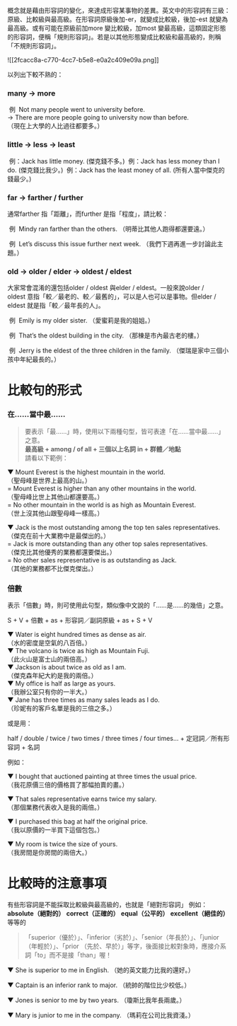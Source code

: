 
概念就是藉由形容詞的變化，來達成形容某事物的差異。英文中的形容詞有三級：原級、比較級與最高級。在形容詞原級後加-er，就變成比較級，後加-est 就變為最高級。或有可能在原級前加more 變比較級，加most 變最高級，這類固定形態的形容詞，便稱「規則形容詞」。若是以其他形態變成比較級和最高級的，則稱「不規則形容詞」。

![[2fcacc8a-c770-4cc7-b5e8-e0a2c409e09a.png]]


以列出下較不熟的：
### **many → more**

 例  Not many people went to university before.  
→ There are more people going to university now than before.  
（現在上大學的人比過往都要多。）

### **little → less → least**

 例：Jack has little money. (傑克錢不多。)
 例：Jack has less money than I do. (傑克錢比我少。)
 例：Jack has the least money of all. (所有人當中傑克的錢最少。)

### **far → farther / further**

通常farther 指「距離」，而further 是指「程度」，請比較：

 例  Mindy ran farther than the others.
（明蒂比其他人跑得都還要遠。）

 例  Let’s discuss this issue further next week.
（我們下週再進一步討論此主題。）

### **old → older / elder → oldest / eldest**

大家常會混淆的還包括older / oldest 與elder / eldest。一般來說older / oldest 意指「較／最老的、較／最舊的」，可以是人也可以是事物。但elder / eldest 就是指「較／最年長的人」。

 例  Emily is my older sister. （愛蜜莉是我的姐姐。）

 例  That’s the oldest building in the city. （那棟是市內最古老的樓。）

 例  Jerry is the eldest of the three children in the family. （傑瑞是家中三個小孩中年紀最長的。）




# 比較句的形式

### 在……當中最……

> 要表示「最……」時，使用以下兩種句型，皆可表達「在……當中最……」之意。  
> **最高級 + among / of all + 三個以上名詞 in + 群體／地點**  
> 請看以下範例：

▼ Mount Everest is the highest mountain in the world.  
（聖母峰是世界上最高的山。）  
= Mount Everest is higher than any other mountains in the world.  
（聖母峰比世上其他山都還要高。）  
= No other mountain in the world is as high as Mountain Everest.  
（世上沒其他山跟聖母峰一樣高。）

▼ Jack is the most outstanding among the top ten sales representatives.  
（傑克在前十大業務中是最傑出的。）  
= Jack is more outstanding than any other top sales representatives.  
（傑克比其他優秀的業務都還要傑出。）  
= No other sales representative is as outstanding as Jack.  
（其他的業務都不比傑克傑出。）


### 倍數

表示「倍數」時，則可使用此句型，類似像中文說的「……是……的幾倍」之意。

S + V + 倍數 + as + 形容詞／副詞原級 + as + S + V

▼ Water is eight hundred times as dense as air.  
（水的密度是空氣的八百倍。）  
▼ The volcano is twice as high as Mountain Fuji.  
（此火山是富士山的兩倍高。）  
▼ Jackson is about twice as old as I am.  
（傑克森年紀大約是我的兩倍。）  
▼ My office is half as large as yours.  
（我辦公室只有你的一半大。）  
▼ Jane has three times as many sales leads as I do.  
（珍妮有的客戶名單是我的三倍之多。）

或是用：

half / double / twice / two times / three times / four times... + 定冠詞／所有形容詞 + 名詞

例如：

▼ I bought that auctioned painting at three times the usual price.  
（我花原價三倍的價格買了那幅拍賣的畫。）

▼ That sales representative earns twice my salary.  
（那個業務代表收入是我的兩倍。）

▼ I purchased this bag at half the original price.  
（我以原價的一半買下這個包包。）

▼ My room is twice the size of yours.  
（我房間是你房間的兩倍大。）



# 比較時的注意事項

有些形容詞是不能採取比較級與最高級的，也就是「絕對形容詞」
例如：**absolute（絕對的）** **correct（正確的）** **equal（公平的）** **excellent（絕佳的）** 等等的


> 「superior（優於）」、「inferior（劣於）」、「senior（年長於）」、「junior（年輕於）」、「prior （先於、早於）」等字，後面接比較對象時，應接介系詞「to」而不是接「than」喔！

▼ She is superior to me in English. （她的英文能力比我的還好。）

▼ Captain is an inferior rank to major. （統帥的階位比少校低。）

▼ Jones is senior to me by two years. （瓊斯比我年長兩歲。）

▼ Mary is junior to me in the company. （瑪莉在公司比我資淺。）